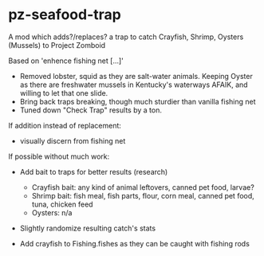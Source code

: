# pz-seafood-trap
A mod which adds?/replaces? a trap to catch Crayfish, Shrimp, Oysters (Mussels) to Project Zomboid

Based on 'enhence fishing net [...]'

- Removed lobster, squid as they are salt-water animals. Keeping Oyster as there are freshwater mussels in Kentucky's waterways AFAIK, and willing to let that one slide.
- Bring back traps breaking, though much sturdier than vanilla fishing net
- Tuned down "Check Trap" results by a ton.

If addition instead of replacement:
- visually discern from fishing net

If possible without much work:
- Add bait to traps for better results (research)
  - Crayfish bait: any kind of animal leftovers, canned pet food, larvae?
  - Shrimp bait: fish meal, fish parts, flour, corn meal, canned pet food, tuna, chicken feed
  - Oysters: n/a
 
- Slightly randomize resulting catch's stats
- Add crayfish to Fishing.fishes as they can be caught with fishing rods
